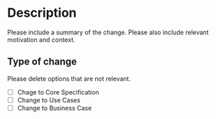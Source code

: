 # Description

Please include a summary of the change. Please also include relevant motivation and context.

## Type of change

Please delete options that are not relevant.

- [ ] Chage to Core Specification
- [ ] Change to Use Cases
- [ ] Change to Business Case
